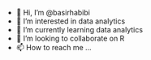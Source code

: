 - 👋 Hi, I’m @basirhabibi
- 👀 I’m interested in data analytics
- 🌱 I’m currently learning data analytics
- 💞️ I’m looking to collaborate on R
- 📫 How to reach me ...

<!---
basirhabibi/basirhabibi is a ✨ special ✨ repository because its `README.md` (this file) appears on your GitHub profile.
You can click the Preview link to take a look at your changes.
--->
